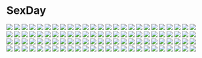 # SexDay
![](https://konachan.com/jpeg/73d656a028f886ea3ded66459a0dad0f/Konachan.com%20-%2023814%20brown%20koiwai_yotsuba%20silhouette%20yotsubato%21.jpg)
![](https://konachan.com/jpeg/f210acaa8b1326a06684ca31ffae5fe1/Konachan.com%20-%20203119%20blue_hair%20breasts%20cleavage%20cropped%20esperanza_%28wp%29%20glasses%20levi_russell%20mahou_shoujo_lyrical_nanoha%20red_eyes%20twintails.jpg)
![](https://konachan.com/image/e9a89f23785c42d3fdce7b6a2ff5f3d3/Konachan.com%20-%20121663%20francis_zerrudo%20monster_hunter%20signed.jpg)
![](https://konachan.com/image/3612489c349da96760bf840ee10a24ad/Konachan.com%20-%20203444%20animal%20aqua_eyes%20bikini%20cat%20fish%20flowers%20headdress%20kanipanda%20long_hair%20swim_ring%20swimsuit%20twintails%20water%20watermark%20white_hair%20wristwear.jpg)
![](https://konachan.com/image/cb7e65202d459c3ba85e3c2c36d631f0/Konachan.com%20-%2048955%20kanojo-tachi_no_ryuugi%20miyama-zero%20yuki_seseri.jpg)
![](https://konachan.com/image/8c24d1e7a321bb4e42482e24b93c7f04/Konachan.com%20-%20306961%20ass%20chinese_clothes%20chinese_dress%20flat_chest%20fu_hua%20gray_hair%20honkai_impact%20long_hair%20shorts%20thighhighs%20wucanming.jpg)
![](https://konachan.com/image/615de2c60c581cc94a8c08a70d251c01/Konachan.com%20-%20170005%20blonde_hair%20bow%20braids%20brown_eyes%20food%20hat%20kaisu%20kirisame_marisa%20long_hair%20magic%20pocky%20thighhighs%20touhou%20witch.jpg)
![](https://konachan.com/jpeg/6c3150f0efa0c38dc6552cbf9b707385/Konachan.com%20-%20189595%20blue_hair%20breasts%20dengeki_hime%20dewa_azusa%20food%20logo%20nipples%20no_bra%20nopan%20open_shirt%20pussy_juice%20red_eyes%20scan%20short_hair%20spread_legs%20yukata.jpg)
![](https://konachan.com/image/5593d52ca11339894bed3d72faf6713c/Konachan.com%20-%20159170%20animal_ears%20brown_hair%20futatsuiwa_mamizou%20glasses%20grass%20kezune_%28i-i%29%20short_hair%20tail%20touhou%20tree.jpg)
![](https://konachan.com/image/5bad992d329b15837c53b1bd2b081890/Konachan.com%20-%20121614%20bra%20breasts%20brown_hair%20cleavage%20jpeg_artifacts%20oono_tsutomu%20original%20panties%20underboob%20underwear%20wink.jpg)
![](https://konachan.com/image/38c7311647b4435cc8bd51e71894fde7/Konachan.com%20-%20206714%20armor%20artoria_pendragon_%28all%29%20avamone%20blonde_hair%20dark%20dress%20fate_%28series%29%20fate_stay_night%20green_eyes%20magic%20saber%20signed.jpg)
![](https://konachan.com/image/a751feb21e994f1e6463a25b9221d9a7/Konachan.com%20-%20101368%20bow%20dress%20green_hair%20kagiyama_hina%20scenic%20sky%20takuzui%20touhou%20tree.jpg)
![](https://konachan.com/jpeg/7e7d5d0683785b3528baed6bcfd15fa3/Konachan.com%20-%20278935%20blush%20breasts%20brown_eyes%20brown_hair%20fellatio%20game_cg%20kneehighs%20kopianget%20negligee_%28game%29%20no_bra%20penis%20short_hair%20skirt%20topless%20uncensored.jpg)
![](https://konachan.com/image/5d8ea3cff1143b0e88193c43b03046fb/Konachan.com%20-%20250493%20aqua_eyes%20blonde_hair%20flowers%20long_hair%20pantyhose%20petals%20princess_%28princess_principal%29%20princess_principal%20yuurei_yashiki.jpg)
![](https://konachan.com/jpeg/d8aeb97e0596c2cfb0b1e50b283c77e2/Konachan.com%20-%20264545%202girls%20animal%20aqua_eyes%20bird%20black_hair%20furai%20kasaki_nozomi%20liz_to_aoi_tori%20long_hair%20ponytail%20school_uniform%20signed%20skirt%20sleeping%20yoroizuka_mizore.jpg)
![](https://konachan.com/image/47e5c6763ac626c9d0ad3ecfc13553aa/Konachan.com%20-%20267247%202girls%20ass%20black_hair%20blonde_hair%20blue_eyes%20breasts%20brown_eyes%20kurokami_%28kurokaminohito%29%20leaves%20long_hair%20navel%20nude%20original%20towel%20watermark.jpg)
![](https://konachan.com/image/3d41e32b10f44f051f1b171dd5ec5014/Konachan.com%20-%2056608%20fang%20tagme%20tsurugi_hagane.jpg)
![](https://konachan.com/jpeg/c30e6496009a8cb55449206c4f5c7516/Konachan.com%20-%20247102%20blush%20boots%20bow%20brown_hair%20dress%20green_eyes%20long_hair%20ne-on%20original%20ponytail%20third-party_edit.jpg)
![](https://konachan.com/jpeg/250816a1b8a5b2ef4a32394488b3bd69/Konachan.com%20-%2065718%20clare%20claymore.jpg)
![](https://konachan.com/image/b39961c5a90e9ed1c4d1c6218c40b79d/Konachan.com%20-%2020174%20anthropomorphism%20blue%20os-tan%20windows%20xp.jpg)
![](https://konachan.com/image/24c81b4f3b1691a0ab1a146d27202d1c/Konachan.com%20-%20194143%20all_male%20aqua_eyes%20blonde_hair%20gloves%20hat%20link_%28zelda%29%20male%20pointed_ears%20short_hair%20sword%20the_legend_of_zelda%20torro%20weapon.jpg)
![](https://konachan.com/image/6cbc95c55b7d1db70bf2643d568571ed/Konachan.com%20-%20258968%20nobody%20original%20realistic%20scenic%20yagami_kentou.jpg)
![](https://konachan.com/jpeg/a7043895ce7747f7aeae40a83c08fc9e/Konachan.com%20-%20100250%20amami_haruka%20brown_hair%20green_eyes%20hat%20idolmaster%20maiko_%28yoshida308%29%20wink.jpg)
![](https://konachan.com/jpeg/b5bb036661dabdb5d3f3c6e9dd0c55d6/Konachan.com%20-%2059071%20amber_quartz%20chibi%20motizuki_nayuta.jpg)
![](https://konachan.com/image/6e3046989fa60662be94f8321ef20fe3/Konachan.com%20-%20168111%20aircraft%20city%20kagijou%20landscape%20nobody%20original%20planet%20scenic.jpg)
![](https://konachan.com/jpeg/00e230f777728388d74b8995ee0d7de6/Konachan.com%20-%20279337%20ass%20dress%20fang%20fate_%28series%29%20green_eyes%20long_hair%20microphone%20panties%20pink_hair%20pointed_ears%20striped_panties%20tail%20twintails%20underwear%20upskirt%20white.jpg)
![](https://konachan.com/image/154705ac45d99ff33e914730e744bbf8/Konachan.com%20-%20173474%20animal%20bird%20clouds%20forest%20grass%20landscape%20mononoke_hime%20san%20scenic%20signed%20sky%20tree%20water%20wolf%20yuan.jpg)
![](https://konachan.com/image/ed8df32d3a52072c82d5f880f3bf140f/Konachan.com%20-%2065111%20darker_than_black%20hei%20suou_pavlichenko.jpg)
![](https://konachan.com/image/a694c546bab3863f0f09829b2d4e725f/Konachan.com%20-%20112704%20hidan_no_aria%20hotogi_shirayuki%20kanzaki_h_aria%20mine_riko%20reki_%28hidan_no_aria%29%20school_uniform%20tooyama_kinji%20white.jpg)
![](https://konachan.com/jpeg/292834d5019613edbc7c8d783f86f793/Konachan.com%20-%20284518%20animal_ears%20arknights%20dw%20exusiai_%28arknights%29%20pantyhose%20texas_%28arknights%29%20wings.jpg)
![](https://konachan.com/image/c20de298ae8ecdd1ee8936b331860697/Konachan.com%20-%20282235%20blonde_hair%20blue_eyes%20blush%20bow%20breasts%20cum%20nipples%20open_shirt%20original%20ponytail%20sex%20tears%20zeroshiki_kouichi.jpg)
![](https://konachan.com/image/408d0059fb4aaffc9474e6f54a5f79eb/Konachan.com%20-%2032629%20air_gear%20polychromatic%20sumeragi_kururu.jpg)
![](https://konachan.com/image/c353ec05de78c92fd3294fef8c2204ea/Konachan.com%20-%2070637%20chibi%20hatsune_miku%20kakeru%20robot%20thighhighs%20twintails%20vocaloid.jpg)
![](https://konachan.com/image/b8061599cd1514b409e3dc848fa876d8/Konachan.com%20-%2035979%20latale.jpg)
![](https://konachan.com/jpeg/643fc955615a1a86a8c941901b93e367/Konachan.com%20-%20242969%20all_male%20black_hair%20cherry_blossoms%20flowers%20gloves%20headband%20kazari_tayu%20long_hair%20male%20original%20petals%20ponytail%20ribbons%20sword%20weapon.jpg)
![](https://konachan.com/image/f9bdace45a629bfa443ee67157a60b32/Konachan.com%20-%20128638%20black_hair%20breasts%20necklace%20original%20panties%20pointed_ears%20red_eyes%20sword%20tagme%20thighhighs%20topless%20underwear%20weapon%20wings%20xtermination.jpg)
![](https://konachan.com/image/371ed1bb7d65eb2f9f64d734754df10c/Konachan.com%20-%20215079%20original%20tagme_%28artist%29.jpg)
![](https://konachan.com/image/5e40edc0641ec22968321476d6d06547/Konachan.com%20-%20166121%20animal_ears%20anthropomorphism%20black_hair%20catgirl%20nugi_%28armenci%29%20original%20tail.jpg)
![](https://konachan.com/image/3f4bfaca82a9a72517ae8a9dc2bfa54b/Konachan.com%20-%2071139%20caffein%20close%20green_eyes%20hatsune_miku%20purple_hair%20twintails%20vocaloid.jpg)
![](https://konachan.com/image/fc76279be2daf80c3317ab63933d1b6a/Konachan.com%20-%2010656%20black_hair%20jpeg_artifacts%20miss_surfersparadise%20panties%20striped_panties%20summer%20underwear.jpg)
![](https://konachan.com/image/8e8f94a406aa969e3883cccf072d2045/Konachan.com%20-%2019573%20aoyama_motoko%20kaolla_su%20konno_mitsune%20love_hina%20maehara_shinobu%20narusegawa_naru.jpg)
![](https://konachan.com/image/c970aae8ae51b747740e8666d08d55e9/Konachan.com%20-%2073189%20black_hair%20hakurei_reimu%20japanese_clothes%20last_c%20long_hair%20miko%20purple_eyes%20ribbons%20touhou%20white.jpg)
![](https://konachan.com/image/aa216242d60830a33c2e9edc60eac94a/Konachan.com%20-%20223214%20akita_neru%20dragon_quest%20dr._cryptoso%20vocaloid.jpg)
![](https://konachan.com/image/3135bb0b109387ac6b9f907b6b54fbc2/Konachan.com%20-%20193706%20blonde_hair%20blush%20breasts%20cleavage%20naoto_%28tulip%29%20original%20skirt%20yellow_eyes.jpg)
![](https://konachan.com/jpeg/84202bbcc3fd5a2250b2bd49c9cf2008/Konachan.com%20-%20141982%20bikini_top%20gia%20glasses%20gun%20original%20purple_eyes%20purple_hair%20short_hair%20weapon%20white.jpg)
![](https://konachan.com/image/719c767f7d032de4090d781f789114d3/Konachan.com%20-%20104681%20asagi_shii%20bikini_top%20blue_hair%20cosplay%20navel%20red_eyes%20remilia_scarlet%20scythe%20short_hair%20shorts%20thighhighs%20touhou%20vampire%20weapon%20wings.jpg)
![](https://konachan.com/image/7f5c6a29eb15b4fd5a5417cfc01f9895/Konachan.com%20-%20260838%20animal%20ass%20azur_lane%20bird%20boat%20cape%20clouds%20gloves%20guernica%20hat%20long_hair%20military%20pantyhose%20pink_eyes%20scenic%20skirt%20sky%20uniform%20water%20white_hair.jpg)
![](https://konachan.com/jpeg/f28c07585a823c9d78f766a25e1fa9d4/Konachan.com%20-%20268580%20aliasing%20animal_ears%20ass%20barefoot%20cameltoe%20inubashiri_momiji%20panties%20shishi_juuroku%20short_hair%20tail%20touhou%20underwear%20white_hair%20wolfgirl.jpg)
![](https://konachan.com/image/ea52efdca7d54976ecc0dd54e6cf9b8c/Konachan.com%20-%20253540%20all_male%20animal_ears%20blonde_hair%20blush%20bunny_ears%20chibi%20kick%20male%20red_eyes%20school_uniform%20short_hair%20signed%20suit%20tail%20tie%20yagi_toshinori%20yukibi.jpg)
![](https://konachan.com/image/d64216d502a58eddb46226aadd31984e/Konachan.com%20-%2017512%20katase_shima%20kiss%20uchuu_no_stellvia.jpg)
![](https://konachan.com/image/4c731b4eba5498e10221f27814b3d83d/Konachan.com%20-%20253368%202girls%20ass%20bikini%20blonde_hair%20bow%20breasts%20cleavage%20maid%20ribbons%20saber%20saber_alter%20skirt%20swimsuit%20thighhighs%20underboob%20white_hair%20yellow_eyes.jpg)
![](https://konachan.com/jpeg/2cd5b765ac4e115b159a9c9c8c8e49fc/Konachan.com%20-%20232483%20anus%20blush%20bra%20breasts%20brown_eyes%20brown_hair%20clouds%20feng%20fingering%20game_cg%20nase_yaeka%20nipples%20pussy%20pussy_juice%20ryohka%20sky%20uncensored%20underwear%20wink.jpg)
![](https://konachan.com/image/3466a2cd68069f7929fc292a29acdd0e/Konachan.com%20-%20112716%20kagamine_rin%20vocaloid%20yayoi_%28egoistic_realism%29.jpg)
![](https://konachan.com/image/75d1555cfdd6d3529cb3a02282f8abe7/Konachan.com%20-%20201711%20blue%20bou_nin%20long_hair%20monochrome%20original%20scenic%20weapon.jpg)
![](https://konachan.com/jpeg/d87a581951541d8e9d1173336659c489/Konachan.com%20-%20262309%20assam_%28girls_und_panzer%29%20barefoot%20darjeeling_%28girls_und_panzer%29%20dress%20girls_und_panzer%20kisaragi_yuu_%28fallen_sky%29%20rosehip%20rukuriri.jpg)
![](https://konachan.com/jpeg/f841a8390c292e1b52ccbcabe725f077/Konachan.com%20-%20251253%20blue_hair%20breasts%20choker%20cleavage%20clouds%20ekusera%20long_hair%20navel%20red_eyes%20shironeko_project%20tagme_%28character%29%20water%20wristwear.jpg)
![](https://konachan.com/image/860c9576fee81e5240f9c0d757eec3f1/Konachan.com%20-%2024419%20carnelian%20japanese_clothes%20kao_no_nai_tsuki%20kuraki_mizuna%20kuraki_suzuna%20miko%20white.jpg)
![](https://konachan.com/image/7f4131e987a45b1c6d0b8827b0085aa7/Konachan.com%20-%20121252%20blonde_hair%20blood%20breasts%20claymore%20nipples%20nude%20nyami%20tagme%20tentacles%20yuri.jpg)
![](https://konachan.com/image/a716a6e47e8df5d8c09bd67e393158b3/Konachan.com%20-%20283125%20aqua_eyes%20asutora%20breasts%20close%20green_hair%20kochiya_sanae%20long_hair%20open_shirt%20touhou.jpg)
![](https://konachan.com/image/cef7d9a69f3f5f99eb98b872751a8a94/Konachan.com%20-%20242241%20bow%20hinomoto_madoka%20long_hair%20red_eyes%20red_hair%20spread_legs%20twintails.jpg)
![](https://konachan.com/image/7188ec5964270754c81efd6d74f43307/Konachan.com%20-%2042509%20crying%20hatsune_miku%20long_hair%20nude%20sideboob%20skirt%20tears%20twintails%20vocaloid.jpg)
![](https://konachan.com/image/2e4a7281a679ce8c0fa8a7a07f78e8ea/Konachan.com%20-%2049379%20jpeg_artifacts%20rozen_maiden%20shinku.jpg)
![](https://konachan.com/jpeg/4a83c712454c941879472fd6e405835c/Konachan.com%20-%20206202%20bed%20breasts%20cleavage%20headband%20long_hair%20megurine_luka%20panties%20pink_eyes%20pink_hair%20ribbons%20see_through%20skirt%20thighhighs%20underwear%20vocaloid%20wink.jpg)
![](https://konachan.com/jpeg/cbac61d7f77196bc2c2d3fd80ed1ab53/Konachan.com%20-%20207276%20animal_ears%20bell%20blood%20catgirl%20censored%20collar%20cum%20game_cg%20headband%20navel%20nipples%20penis%20pussy%20pussy_juice%20sayori%20sex%20short_hair%20smile%20tail%20yellow_eyes.jpg)
![](https://konachan.com/image/23abb83076367bd4977b0323b39e4729/Konachan.com%20-%20301928%20animal%20barefoot%20blonde_hair%20blue_eyes%20bodysuit%20cat%20food%20g-tz%20long_hair%20original%20pocky%20realistic%20watermark.jpg)
![](https://konachan.com/image/b9368898af2816f721718b764f027be7/Konachan.com%20-%2081325%202girls%20ayase_hazuki%20camera%20hat%20himekaidou_hatate%20night%20phone%20pointed_ears%20shameimaru_aya%20skirt%20sky%20stars%20thighhighs%20tie%20touhou%20wings.jpg)
![](https://konachan.com/image/6a5ca25f0ef10182177eec9c9ce0f342/Konachan.com%20-%20228198%20building%20clouds%20kemi_neko%20nobody%20original%20scenic%20sky.jpg)
![](https://konachan.com/image/db53b3cb5edf75e55b018c32f9251024/Konachan.com%20-%20168609%20ameto_yuki%20anjou_naruko%20ano_hi_mita_hana_no_namae_wo_bokutachi_wa_mada_shiranai%20barefoot%20breasts%20brown_eyes%20cleavage%20dress%20orange_hair%20twintails.jpg)
![](https://konachan.com/jpeg/6ef1b6e6e337078ac8c11b381b60bdf6/Konachan.com%20-%2030923%20game_cg%20lyrical_lyric%20marmalade%20mikeou.jpg)
![](https://konachan.com/image/c76a0dc4b135c516bedeae299711cdbe/Konachan.com%20-%20159955%20blue_eyes%20blue_hair%20boots%20bow%20clouds%20hakurei_reimu%20japanese_clothes%20long_hair%20miko%20rain%20ribbons%20sky%20socks%20torii%20touhou%20water%20zounose.jpg)
![](https://konachan.com/jpeg/ad9ee090db6708fa09d48606dfd883e1/Konachan.com%20-%20164354%20ayanami_rei%20bikini%20blue_hair%20fuyuno_haruaki%20navel%20neon_genesis_evangelion%20red_eyes%20short_hair%20swimsuit%20wink.jpg)
![](https://konachan.com/jpeg/10c4f6e5dec1a242e87568bd16367fa3/Konachan.com%20-%2027478%20hayate_no_gotoku%20katsura_hinagiku.jpg)
![](https://konachan.com/image/3475811ab4e97b8ca82c31e017813677/Konachan.com%20-%20115520%20black_hair%20brown_hair%20green_eyes%20guitar%20ilolamai%20instrument%20long_hair%20short_hair%20tagme%20violin.jpg)
![](https://konachan.com/jpeg/252b6ff30a41033f6c2036269c1ee8a7/Konachan.com%20-%20184092%20animal%20blue_eyes%20blue_hair%20chinese_clothes%20chinese_dress%20clouds%20dj_max%20dolphin%20hat%20long_hair%20skirt%20thighhighs%20yuuki_tatsuya.jpg)
![](https://konachan.com/image/a799b6541839ff90966acb806978b877/Konachan.com%20-%20266578%202girls%20animal_ears%20blue_eyes%20book%20bow%20brown_hair%20drink%20food%20long_hair%20pantyhose%20ponytail%20purple_eyes%20sake%20smoking%20tie%20tokai_teio%20watermark%20yurichtofen.jpg)
![](https://konachan.com/image/7819cd81795aef059b09029e9ba18f2f/Konachan.com%20-%2033231%20elo%20eve_license_organization%20linaria_phalaenopsis%20music%20suzuhira_hiro%20wings.jpg)
![](https://konachan.com/jpeg/d1fdc7ddbaf071dba4f2dcfab8684eaa/Konachan.com%20-%20294427%20apron%20blush%20breasts%20clochette%20game_cg%20headdress%20long_hair%20maid%20nipples%20open_shirt%20panties%20purple_eyes%20purple_hair%20pussy_juice%20skirt_lift%20underwear.jpg)
![](https://konachan.com/image/e68447f28c0babbd943140c719dcde4d/Konachan.com%20-%2052833%20blue_eyes%20haramura_nodoka%20kataoka_yuuki%20miyanaga_saki%20pink_hair%20saki%20school_uniform%20tsubaki_yukimaru.jpg)
![](https://konachan.com/jpeg/8113b108faa64d8e565cdba336bc3481/Konachan.com%20-%20171855%20blonde_hair%20blue_eyes%20game_cg%20long_hair%20night%20school_uniform%20tenmaso%20tsukioka_izumi%20usotsuki_ouji_to_nayameru_ohime-sama%20whirlpool.jpg)
![](https://konachan.com/image/acffe46f82808a3157203ae99939b848/Konachan.com%20-%2038530%20animal_ears%20catgirl%20riv%20tagme.jpg)
![](https://konachan.com/jpeg/602880496b8f752fbdb99f056d66de39/Konachan.com%20-%20256293%20ass%20black_hair%20blue_eyes%20blush%20close%20game_cg%20kamiki_inori%20long_hair%20lovekami_-useless_goddess-%20mizuno_sao%20panties%20pantyhose%20pulltop%20tree%20underwear.jpg)
![](https://konachan.com/image/62e1c662a079dd438eb869948046a2ea/Konachan.com%20-%206913%20crown%20tagme%20thighhighs%20tinkle.jpg)
![](https://konachan.com/image/09582d6c98ed1047c9bc00222a1f8347/Konachan.com%20-%208299%20summer%20suzuhira_hiro%20umbrella.jpg)
![](https://konachan.com/image/4c37643432a05cba35d9f0f437c0b80b/Konachan.com%20-%20111359%20ass%20blue_hair%20cameltoe%20fukunaga_kazuhiro%20hat%20hinanawi_tenshi%20panties%20thighhighs%20touhou%20underwear.jpg)
![](https://konachan.com/image/d6b005151c2bf88fa6269838a9e08d70/Konachan.com%20-%2019668%20autumn%20boots%20brown_hair%20grass%20hermes%20kino%20kino_no_tabi%20leaves%20logo%20short_hair%20sunset%20tree.jpg)
![](https://konachan.com/image/7e7bf6f3349c7906af8c48af34ff32c0/Konachan.com%20-%2071336%20brown_hair%20logo%20long_hair%20pink_eyes%20ribbons%20school_uniform%20shirai_kuroko%20to_aru_kagaku_no_railgun%20to_aru_majutsu_no_index%20twintails%20vector%20weapon.jpg)
![](https://konachan.com/jpeg/a49d92fff5242f985d079ab7b8789b75/Konachan.com%20-%20241590%20aliasing%20aqua_eyes%20blonde_hair%20dress%20headdress%20long_hair%20original%20petals%20ribbons%20umi_no_mizu%20wings.jpg)
![](https://konachan.com/jpeg/ded293d70586021d6d9133f550af087b/Konachan.com%20-%20307038%20armor%20ass%20breasts%20doyouwantto%20frame_arms_girl%20headdress%20katana%20long_hair%20magatsuki%20purple_eyes%20purple_hair%20signed%20sword%20thighhighs%20weapon.jpg)
![](https://konachan.com/image/8f48cefc19c70d1d67d2ae3073c1ec31/Konachan.com%20-%20247499%20aqua_hair%20dress%20hatsune_miku%20long_hair%20luo_qingyu%20sky%20twintails%20vocaloid.jpg)
![](https://konachan.com/image/c280e02a5f6ed28fd65c9790dfa56dad/Konachan.com%20-%20276235%20clouds%20nobody%20nodata%20original%20reflection%20sky%20water.jpg)
![](https://konachan.com/image/1a8d07b23cd82c695c772ea432ef86c5/Konachan.com%20-%20110277%20braids%20dress%20gibuchoko%20izayoi_sakuya%20knife%20maid%20red_eyes%20touhou.jpg)
![](https://konachan.com/image/884d124945a4883b92a7e857972465b6/Konachan.com%20-%20186569%20anthropomorphism%20blockhead_bh%20horns%20kantai_collection%20red_eyes%20seaport_hime%20white_hair.jpg)
![](https://konachan.com/jpeg/7c3f4f89a4a149507bd5163be4546466/Konachan.com%20-%2068526%20kagura_gakupo%20kamui_gakupo%20male%20vocaloid.jpg)
![](https://konachan.com/image/d5b379b1bbe5a13757cbd4ab797277b5/Konachan.com%20-%20114144%20animal%20dolphin%20fish%20original%20tagme%20water.jpg)
![](https://konachan.com/image/1ee8e400ff2c036e53eecb8dff517bd4/Konachan.com%20-%20109878%20brown_hair%20clouds%20kingdom_hearts%20sky%20sora%20water%20weapon.jpg)
![](https://konachan.com/image/6f2840fbb76fe075bd0edcc144507216/Konachan.com%20-%20177149%20mechagirl%20pandaraion_%28kanikani2950%29%20tagme.jpg)
![](https://konachan.com/jpeg/a9ef4b8163f471a199c54996aa12a9dd/Konachan.com%20-%20277765%20aqua_eyes%20asou_fumi%20ass%20baseson%20bath%20bathtub%20breasts%20game_cg%20glasses%20gray_hair%20kimihane%20mtu%20navel%20night%20nipples%20nude%20short_hair%20snow%20towel%20water.jpg)
![](https://konachan.com/image/4e1dc9f539652c3f20e62831c175e934/Konachan.com%20-%20227068%20animal_ears%20black_hair%20breasts%20chinese_clothes%20cleavage%20couch%20dragon%20headdress%20horns%20long_hair%20midnight%20red_eyes%20see_through%20tail%20tattoo.jpg)
![](https://konachan.com/image/092594f05a9816ba243a1f311db416b2/Konachan.com%20-%20143162%20blush%20bow%20dress%20garter_belt%20hat%20long_hair%20patchouli_knowledge%20petals%20pink_eyes%20pink_hair%20ranka224%20ribbons%20thighhighs%20touhou%20zettai_ryouiki.jpg)
![](https://konachan.com/image/9f3c34ba323e6992694269689591b0ae/Konachan.com%20-%20305111%202girls%20barefoot%20blush%20breasts%20long_hair%20narabi%20navel%20nipples%20nude%20pink_hair%20ponytail%20purple_eyes%20pussy%20signed%20signum%20sketch%20tribadism%20uncensored%20yuri.jpg)
